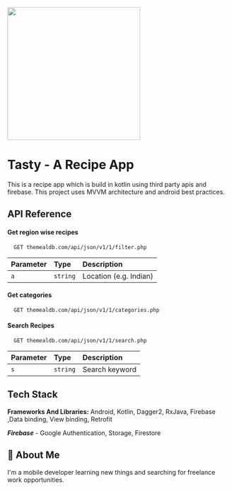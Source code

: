 
<img src="https://firebasestorage.googleapis.com/v0/b/tastyrecipeapp.appspot.com/o/tasty%20icon.png?alt=media&token=9ab143af-e5d4-4e12-a68e-299ccd75289f" width="300">


# Tasty - A Recipe App

This is a recipe app which is build in kotlin using third party apis and firebase. This project uses MVVM architecture and android best practices.



## API Reference

#### Get region wise recipes 

```http
  GET themealdb.com/api/json/v1/1/filter.php
```

| Parameter | Type     | Description                |
| :-------- | :------- | :------------------------- |
| `a` | `string` |Location (e.g. Indian)

#### Get categories

```http
  GET themealdb.com/api/json/v1/1/categories.php
```
#### Search Recipes

```http
  GET themealdb.com/api/json/v1/1/search.php
```

| Parameter | Type     | Description                |
| :-------- | :------- | :------------------------- |
| `s` | `string` |Search keyword

## Tech Stack

**Frameworks And Libraries:** Android, Kotlin, Dagger2, RxJava, Firebase ,Data binding, View binding, Retrofit

***Firebase*** - Google Authentication, Storage, Firestore

## 🚀 About Me
I'm a mobile developer learning new things and searching for freelance work opportunities.

